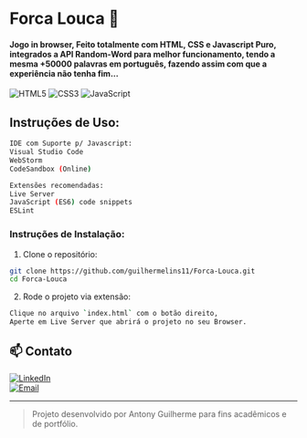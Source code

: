 # Forca Louca 🧵
#### Jogo in browser, Feito totalmente com HTML, CSS e Javascript Puro, integrados a API Random-Word para melhor funcionamento, tendo a mesma +50000 palavras em português, fazendo assim com que a experiência não tenha fim...

![HTML5](https://img.shields.io/badge/HTML5-%23E34F26.svg?style=flat-square&logo=html5&logoColor=white) ![CSS3](https://img.shields.io/badge/CSS3-%231572B6.svg?style=flat-square&logo=css3&logoColor=white) ![JavaScript](https://img.shields.io/badge/Javascript-%23323330.svg?style=flat-square&logo=javascript&logoColor=%23F7DF1E)

## Instruções de Uso:

```bash
IDE com Suporte p/ Javascript:
Visual Studio Code
WebStorm
CodeSandbox (Online)

Extensões recomendadas:
Live Server
JavaScript (ES6) code snippets
ESLint
```
### Instruções de Instalação:

1. Clone o repositório:
```bash
git clone https://github.com/guilhermelins11/Forca-Louca.git
cd Forca-Louca
```
2. Rode o projeto via extensão:
```bash
Clique no arquivo `index.html` com o botão direito,
Aperte em Live Server que abrirá o projeto no seu Browser.
```

## 📫 Contato

[![LinkedIn](https://img.shields.io/badge/LinkedIn-0077B5?style=flat&logo=linkedin&logoColor=white)](http://linkedin.com/in/antony-lins-354b91290)  
[![Email](https://img.shields.io/badge/Email-D14836?style=flat&logo=gmail&logoColor=white)](mailto:contato.antonyguilherme@gmail.com)

---

> Projeto desenvolvido por Antony Guilherme para fins acadêmicos e de portfólio.


